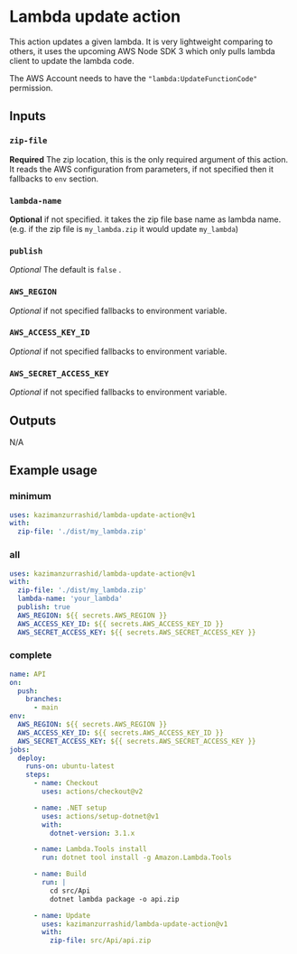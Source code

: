 # Lambda update action

This action updates a given lambda. It is very lightweight comparing to others, it uses the upcoming AWS Node SDK 3 which only pulls lambda client to update the lambda code.
 
 The AWS Account needs to have the `"lambda:UpdateFunctionCode"` permission.
 
## Inputs

### `zip-file`

**Required** The zip location, this is the only required argument of this action. It reads the AWS configuration from parameters,
if not specified then it fallbacks to `env` section.

### `lambda-name`

**Optional** if not specified. it takes the zip file base name as lambda name. (e.g. if the zip file is `my_lambda.zip` it would update `my_lambda`)

### `publish`

_Optional_ The default is `false`
.

### `AWS_REGION`

_Optional_ if not specified fallbacks to environment variable.

### `AWS_ACCESS_KEY_ID`

_Optional_ if not specified fallbacks to environment variable.

### `AWS_SECRET_ACCESS_KEY`

_Optional_ if not specified fallbacks to environment variable.

## Outputs

N/A

## Example usage

### minimum

```yaml
uses: kazimanzurrashid/lambda-update-action@v1
with:
  zip-file: './dist/my_lambda.zip'
```

### all

```yaml
uses: kazimanzurrashid/lambda-update-action@v1
with:
  zip-file: './dist/my_lambda.zip'
  lambda-name: 'your_lambda'
  publish: true
  AWS_REGION: ${{ secrets.AWS_REGION }}
  AWS_ACCESS_KEY_ID: ${{ secrets.AWS_ACCESS_KEY_ID }}
  AWS_SECRET_ACCESS_KEY: ${{ secrets.AWS_SECRET_ACCESS_KEY }}
```

### complete

```yaml
name: API
on:
  push:
    branches:
      - main
env:
  AWS_REGION: ${{ secrets.AWS_REGION }}
  AWS_ACCESS_KEY_ID: ${{ secrets.AWS_ACCESS_KEY_ID }}
  AWS_SECRET_ACCESS_KEY: ${{ secrets.AWS_SECRET_ACCESS_KEY }}
jobs:
  deploy:
    runs-on: ubuntu-latest
    steps:
      - name: Checkout
        uses: actions/checkout@v2

      - name: .NET setup
        uses: actions/setup-dotnet@v1
        with:
          dotnet-version: 3.1.x

      - name: Lambda.Tools install
        run: dotnet tool install -g Amazon.Lambda.Tools

      - name: Build
        run: |
          cd src/Api
          dotnet lambda package -o api.zip

      - name: Update
        uses: kazimanzurrashid/lambda-update-action@v1
        with:
          zip-file: src/Api/api.zip
```
